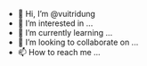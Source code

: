 - 👋 Hi, I’m @vuitridung
- 👀 I’m interested in ...
- 🌱 I’m currently learning ...
- 💞️ I’m looking to collaborate on ...
- 📫 How to reach me ...

<!---
vuitridung/vuitridung is a ✨ special ✨ repository because its `README.md` (this file) appears on your GitHub profile.
You can click the Preview link to take a look at your changes.
--->
